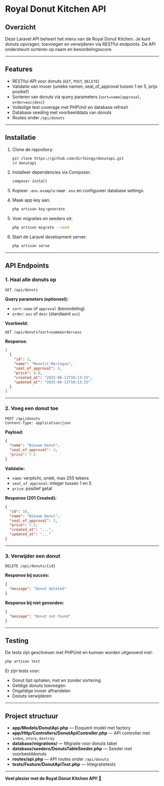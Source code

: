 # Royal Donut Kitchen API

## Overzicht

Deze Laravel API beheert het menu van de Royal Donut Kitchen. Je kunt donuts opvragen, toevoegen en verwijderen via RESTful endpoints. De API ondersteunt sorteren op naam en beoordelingsscore.

---

## Features

- RESTful API voor donuts (`GET`, `POST`, `DELETE`)
- Validatie van invoer (unieke namen, seal_of_approval tussen 1 en 5, prijs positief)
- Sorteren van donuts via query parameters (`sort=name|approval`, `order=asc|desc`)
- Volledige test coverage met PHPUnit en database refresh
- Database seeding met voorbeelddata van donuts
- Routes onder `/api/donuts`

---

## Installatie

1. Clone de repository:

   ```bash
   git clone https://github.com/dirtkingy/donutapi.git
   cd donutapi
   ```

2. Installeer dependencies via Composer:

   ```bash
   composer install
   ```

3. Kopieer `.env.example` naar `.env` en configureer database settings.

4. Maak app key aan:

   ```bash
   php artisan key:generate
   ```

5. Voer migraties en seeders uit:

   ```bash
   php artisan migrate --seed
   ```

6. Start de Laravel development server:

   ```bash
   php artisan serve
   ```

---

## API Endpoints

### 1. Haal alle donuts op

```http
GET /api/donuts
```

**Query parameters (optioneel):**

- `sort`: `name` of `approval` (beoordeling)
- `order`: `asc` of `desc` (standaard `asc`)

**Voorbeeld:**

```
GET /api/donuts?sort=name&order=asc
```

**Response:**

```json
[
  {
    "id": 1,
    "name": "Moonlit Meringue",
    "seal_of_approval": 4,
    "price": 8.0,
    "created_at": "2025-06-12T10:13:15",
    "updated_at": "2025-06-12T10:13:15"
  }
]
```

---

### 2. Voeg een donut toe

```http
POST /api/donuts
Content-Type: application/json
```

**Payload:**

```json
{
  "name": "Nieuwe Donut",
  "seal_of_approval": 3,
  "price": 7.5
}
```

**Validatie:**

- `name`: verplicht, uniek, max 255 tekens
- `seal_of_approval`: integer tussen 1 en 5
- `price`: positief getal

**Response (201 Created):**

```json
{
  "id": 16,
  "name": "Nieuwe Donut",
  "seal_of_approval": 3,
  "price": 7.5,
  "created_at": "...",
  "updated_at": "..."
}
```

---

### 3. Verwijder een donut

```http
DELETE /api/donuts/{id}
```

**Response bij succes:**

```json
{
  "message": "Donut deleted"
}
```

**Response bij niet gevonden:**

```json
{
  "message": "Donut not found"
}
```

---

## Testing

De tests zijn geschreven met PHPUnit en kunnen worden uitgevoerd met:

```bash
php artisan test
```

Er zijn tests voor:

- Donut lijst ophalen, met en zonder sortering
- Geldige donuts toevoegen
- Ongeldige invoer afhandelen
- Donuts verwijderen

---

## Project structuur

- **app/Models/DonutApi.php** — Eloquent model met factory
- **app/Http/Controllers/DonutApiController.php** — API controller met `index`, `store`, `destroy`
- **database/migrations/** — Migratie voor donuts tabel
- **database/seeders/DonutsTableSeeder.php** — Seeder met voorbeelddonuts
- **routes/api.php** — API routes onder `/api/donuts`
- **tests/Feature/DonutApiTest.php** — Integratietests

---

**Veel plezier met de Royal Donut Kitchen API! 🍩**
